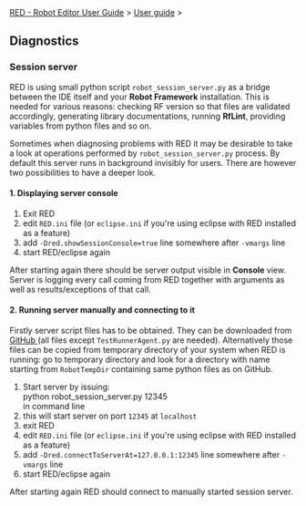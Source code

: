 <html>
<head>
<link href="PLUGINS_ROOT/org.robotframework.ide.eclipse.main.plugin.doc.user/help/style.css" rel="stylesheet" type="text/css"/>
</head>
<body>
<a href="RED/../../../help/index.html">RED - Robot Editor User Guide</a> &gt; <a href="RED/../../../help/user_guide/user_guide.html">User guide</a> &gt; 

<h2>Diagnostics</h2>
<h3>Session server</h3>
<p>RED is using small python script <code>robot_session_server.py</code> as a bridge between the IDE itself and
your <b>Robot Framework</b> installation. This is needed for various reasons: checking RF version so that files
are validated accordingly, generating library documentations, running <b>RfLint</b>, providing variables from 
python files and so on.
</p>
<p>Sometimes when diagnosing problems with RED it may be desirable to take a look at operations performed by 
<code>robot_session_server.py</code> process. By default this server runs in background invisibly for users.
There are however two possibilities to have a deeper look. 
</p>
<h4>1. Displaying server console</h4>
<ol>
<li>Exit RED
    </li>
<li>edit <code>RED.ini</code> file (or <code>eclipse.ini</code> if you're using eclipse with RED installed as 
    a feature)
    </li>
<li>add <code>-Dred.showSessionConsole=true</code> line somewhere after <code>-vmargs</code> line
    </li>
<li>start RED/eclipse again
    </li>
</ol>
<p>After starting again there should be server output visible in <b>Console</b> view. Server is logging every call
coming from RED together with arguments as well as results/exceptions of that call.
</p>
<h4>2. Running server manually and connecting to it</h4>
<p>Firstly server script files has to be obtained. They can be downloaded from 
<a class="external" href="https://github.com/nokia/RED/tree/master/src/RobotFrameworkCore/org.robotframework.ide.core-functions/src/main/python/scripts" target="_blank">
GitHub
</a> (all files except <code>TestRunnerAgent.py</code> are needed). Alternatively those files can be copied from
temporary directory of your system when RED is running: go to temporary directory and look for a directory with
name starting from <code>RobotTempDir</code> containing same python files as on GitHub.
</p>
<ol>
<li>Start server by issuing:
        <div class="code">python robot_session_server.py 12345
        </div>
        in command line
    </li>
<li>this will start server on port <code>12345</code> at <code>localhost</code>
</li>
<li>exit RED
    </li>
<li>edit <code>RED.ini</code> file (or <code>eclipse.ini</code> if you're using eclipse with RED installed as 
    a feature)
    </li>
<li>add <code>-Dred.connectToServerAt=127.0.0.1:12345</code> line somewhere after <code>-vmargs</code> line
    </li>
<li>start RED/eclipse again
    </li>
</ol>
<p>After starting again RED should connect to manually started session server. 
</p>
</body>
</html>